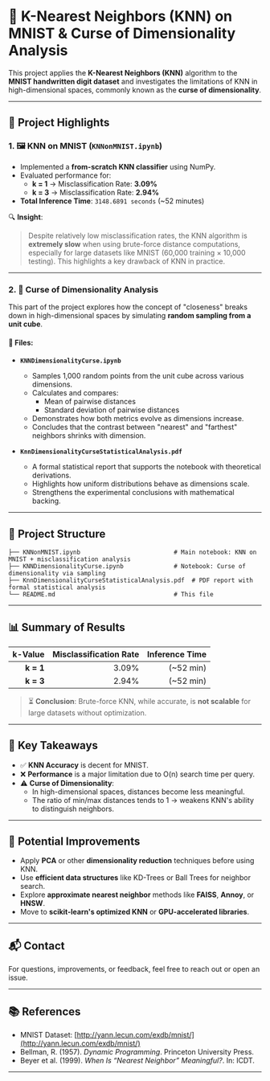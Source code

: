# 🧠 K-Nearest Neighbors (KNN) on MNIST & Curse of Dimensionality Analysis

This project applies the **K-Nearest Neighbors (KNN)** algorithm to the **MNIST handwritten digit dataset** and investigates the limitations of KNN in high-dimensional spaces, commonly known as the **curse of dimensionality**.

---

## 📌 Project Highlights

### 1. 🖼️ KNN on MNIST (`KNNonMNIST.ipynb`)
- Implemented a **from-scratch KNN classifier** using NumPy.
- Evaluated performance for:
  - **k = 1** → Misclassification Rate: **3.09%**
  - **k = 3** → Misclassification Rate: **2.94%**
- **Total Inference Time**: `3148.6891 seconds` (~52 minutes)

🔍 **Insight**:
> Despite relatively low misclassification rates, the KNN algorithm is **extremely slow** when using brute-force distance computations, especially for large datasets like MNIST (60,000 training × 10,000 testing). This highlights a key drawback of KNN in practice.

---

### 2. 🧮 Curse of Dimensionality Analysis

This part of the project explores how the concept of "closeness" breaks down in high-dimensional spaces by simulating **random sampling from a unit cube**.

#### 📓 Files:
- **`KNNDimensionalityCurse.ipynb`**
  - Samples 1,000 random points from the unit cube across various dimensions.
  - Calculates and compares:
    - Mean of pairwise distances
    - Standard deviation of pairwise distances
  - Demonstrates how both metrics evolve as dimensions increase.
  - Concludes that the contrast between "nearest" and "farthest" neighbors shrinks with dimension.

- **`KnnDimensionalityCurseStatisticalAnalysis.pdf`**
  - A formal statistical report that supports the notebook with theoretical derivations.
  - Highlights how uniform distributions behave as dimensions scale.
  - Strengthens the experimental conclusions with mathematical backing.

---

## 📁 Project Structure
```.
├── KNNonMNIST.ipynb                          # Main notebook: KNN on MNIST + misclassification analysis
├── KNNDimensionalityCurse.ipynb              # Notebook: Curse of dimensionality via sampling
├── KnnDimensionalityCurseStatisticalAnalysis.pdf  # PDF report with formal statistical analysis
└── README.md                                 # This file
```


---

## 📊 Summary of Results

| k-Value | Misclassification Rate | Inference Time     |
|--------:|------------------------:|--------------------:|
| **k = 1** | 3.09%                  | (~52 min) |
| **k = 3** | 2.94%                  | (~52 min) |

> ⏳ **Conclusion**: Brute-force KNN, while accurate, is **not scalable** for large datasets without optimization.

---

## 📌 Key Takeaways

- ✅ **KNN Accuracy** is decent for MNIST.
- ❌ **Performance** is a major limitation due to O(n) search time per query.
- ⚠️ **Curse of Dimensionality**:
  - In high-dimensional spaces, distances become less meaningful.
  - The ratio of min/max distances tends to 1 → weakens KNN's ability to distinguish neighbors.

---

## 🚀 Potential Improvements

- Apply **PCA** or other **dimensionality reduction** techniques before using KNN.
- Use **efficient data structures** like KD-Trees or Ball Trees for neighbor search.
- Explore **approximate nearest neighbor** methods like **FAISS**, **Annoy**, or **HNSW**.
- Move to **scikit-learn's optimized KNN** or **GPU-accelerated libraries**.

---

## 📬 Contact

For questions, improvements, or feedback, feel free to reach out or open an issue.

---

## 📚 References

- MNIST Dataset: [http://yann.lecun.com/exdb/mnist/](http://yann.lecun.com/exdb/mnist/)
- Bellman, R. (1957). *Dynamic Programming*. Princeton University Press.
- Beyer et al. (1999). *When Is “Nearest Neighbor” Meaningful?*. In: ICDT.

---